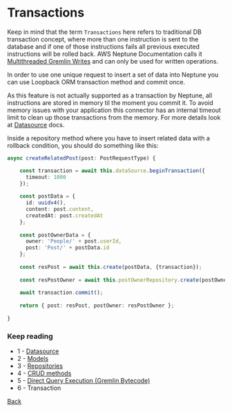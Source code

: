 # Transactions
Keep in mind that the term `Transactions` here refers to traditional DB transaction concept, where more than one 
instruction is sent to the database and if one of those instructions fails all previous executed instructions 
will be rolled back.
AWS Neptune Documentation calls it [Multithreaded Gremlin Writes](https://docs.aws.amazon.com/neptune/latest/userguide/best-practices-gremlin-multithreaded-writes.html)
and can only be used for written operations.

In order to use one unique request to insert a set of data into Neptune you can use Loopback ORM transaction method
and commit once.

As this feature is not actually supported as a transaction by Neptune, all instructions are stored in memory til the
moment you commit it. To avoid memory issues with your application this connector has an internal timeout limit
to clean up those transactions from the memory. For more details look at [Datasource](datasource.md) docs. 

Inside a repository method where you have to insert related data with a rollback condition, you should do something
like this:
```typescript
async createRelatedPost(post: PostRequestType) {

    const transaction = await this.dataSource.beginTransaction({
      timeout: 1000
    });
    
    const postData = {
      id: uuidv4(),
      content: post.content,
      createdAt: post.createdAt
    };
    
    const postOwnerData = {
      owner: 'People/' + post.userId,
      post: 'Post/' + postData.id
    };
    
    const resPost = await this.create(postData, {transaction});
    
    const resPostOwner = await this.postOwnerRepository.create(postOwnerData, {transaction});
    
    await transaction.commit();
    
    return { post: resPost, postOwner: resPostOwner };
    
}
```

### Keep reading
- 1 - [Datasource](datasource.md)
- 2 - [Models](models.md)
- 3 - [Repositories](repositories.md)
- 4 - [CRUD methods](crud.md)
- 5 - [Direct Query Execution (Gremlin Bytecode)](bytecode.md)
- 6 - Transaction

[Back](/)
